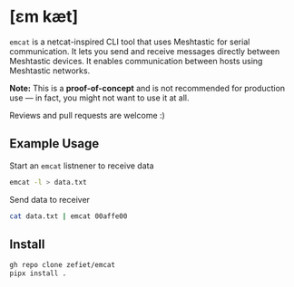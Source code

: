 # [ɛm kæt]

`emcat` is a netcat-inspired CLI tool that uses Meshtastic for serial communication.
It lets you send and receive messages directly between Meshtastic devices.
It enables communication between hosts using Meshtastic networks.

**Note:** This is a **proof-of-concept** and is not recommended for production use — in fact, you might not want to use it at all.

Reviews and pull requests are welcome :)

## Example Usage

Start an `emcat` listnener to receive data

``` zsh
emcat -l > data.txt
```

Send data to receiver

``` zsh
cat data.txt | emcat 00affe00
```

## Install

```zsh
gh repo clone zefiet/emcat
pipx install .
```
